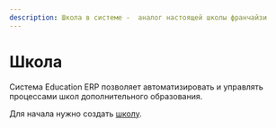```yaml
---
description: Школа в системе -  аналог настоящей школы франчайзи
---
```


# Школа

Система Education ERP позволяет автоматизировать и управлять процессами школ дополнительного образования.

Для начала нужно создать [школу](registraciya-shkoly.md).
